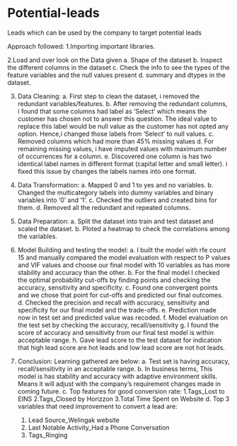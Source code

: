 # Potential-leads
Leads which can be used by the company to target potential leads



Approach followed:
1.Importing important libraries.

2.Load and over look on the Data given
  a.	Shape of the dataset
  b.	Inspect the different columns in the dataset
  c.	Check the info to see the types of the feature variables and the null values present
  d.	summary and dtypes in the dataset.

3. Data Cleaning:
  a.	First step to clean the dataset, i removed the redundant variables/features.
  b.	After removing the redundant columns, i found that some columns had label as ‘Select’ which means the customer has chosen not to answer this question. The ideal value to replace this label would be null value as the customer has not opted any option. Hence,i changed those labels from ‘Select’ to null values.
  c.	Removed columns which had more than 45% missing values
  d.	For remaining missing values, i have imputed values with maximum number of occurrences for a column.
  e.	Discovered one column is has two identical label names in different format (capital letter and small letter). i fixed this issue by changes the labels names into one format.

4. Data Transformation:
  a.	Mapped 0 and 1 to yes and no variables.
  b.	Changed the multicategory labels into dummy variables and binary variables into ‘0’ and ‘1’.
  c.	Checked the outliers and created bins for them.
  d.	Removed all the redundant and repeated columns.

5. Data Preparation:
  a.	Split the dataset into train and test dataset and scaled the dataset.
  b.	Ploted a heatmap to check the correlations among the variables.



6. Model Building and testing the model:
  a.	I built the model with rfe count 15 and manually compared the model evaluation with respect to P values and VIF values and choose our final model with 10 variables as has more stability and accuracy than the other.
  b.	For the final model I checked the optimal probability cut-offs by finding points and checking the accuracy, sensitivity and specificity.
  c.  Found one convergent points and we chose that point for cut-offs and predicted our final outcomes.
  d.	Checked the precision and recall with accuracy, sensitivity and specificity for our final model and the trade-offs.
  e.	Prediction made now in test set and predicted value was recoded.
  f.	Model evaluation on the test set by checking the accuracy, recall/sensitivity 
  g.	I found the score of accuracy and sensitivity from our final test model is within acceptable range.
  h.	Gave lead score to the test dataset for indication that high lead score are hot leads and low lead score are not hot leads.

7. Conclusion:
Learning gathered are below:
  a.	Test set is having accuracy, recall/sensitivity in an acceptable range.
  b.	In business terms, This model is has stability and accuracy with adaptive environment skills. Means it will adjust with the company’s requirement changes made in coming future.
  c.	Top features for good conversion rate:
    1.Tags_Lost to EINS
    2.Tags_Closed by Horizzon
    3.Total Time Spent on Website
  d.	Top 3 variables that need improvement to convert a lead are:
    1.	Lead Source_Welingak website
    2.	Last Notable Activity_Had a Phone Conversation
    3.	Tags_Ringing
